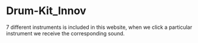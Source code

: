 # Drum-Kit_Innov
7 different instruments is included in this website, when we click a particular instrument we receive the corresponding sound.
